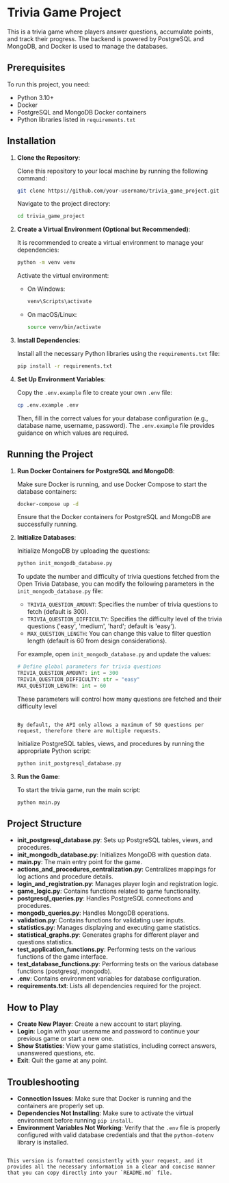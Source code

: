 # Trivia Game Project

This is a trivia game where players answer questions, accumulate points, and track their progress. The backend is powered by PostgreSQL and MongoDB, and Docker is used to manage the databases.

## Prerequisites

To run this project, you need:

- Python 3.10+
- Docker
- PostgreSQL and MongoDB Docker containers
- Python libraries listed in `requirements.txt`

## Installation

1. **Clone the Repository**:

   Clone this repository to your local machine by running the following command:
   ```sh
   git clone https://github.com/your-username/trivia_game_project.git
   ```

   Navigate to the project directory:
   ```sh
   cd trivia_game_project
   ```

2. **Create a Virtual Environment (Optional but Recommended)**:

   It is recommended to create a virtual environment to manage your dependencies:
   ```sh
   python -m venv venv
   ```
   
   Activate the virtual environment:

   - On Windows:
     ```sh
     venv\Scripts\activate
     ```
   - On macOS/Linux:
     ```sh
     source venv/bin/activate
     ```

3. **Install Dependencies**:

   Install all the necessary Python libraries using the `requirements.txt` file:
   ```sh
   pip install -r requirements.txt
   ```

4. **Set Up Environment Variables**:

   Copy the `.env.example` file to create your own `.env` file:
   ```sh
   cp .env.example .env
   ```
   Then, fill in the correct values for your database configuration (e.g., database name, username, password). The `.env.example` file provides guidance on which values are required.

## Running the Project

1. **Run Docker Containers for PostgreSQL and MongoDB**:

   Make sure Docker is running, and use Docker Compose to start the database containers:
   ```sh
   docker-compose up -d
   ```
   Ensure that the Docker containers for PostgreSQL and MongoDB are successfully running.

2. **Initialize Databases**:

    Initialize MongoDB by uploading the questions:
    ```sh
    python init_mongodb_database.py
    ```

   To update the number and difficulty of trivia questions fetched from the Open Trivia Database, you can modify the following parameters in the `init_mongodb_database.py` file:

   - `TRIVIA_QUESTION_AMOUNT`: Specifies the number of trivia questions to fetch (default is 300).
   - `TRIVIA_QUESTION_DIFFICULTY`: Specifies the difficulty level of the trivia questions ('easy', 'medium', 'hard'; default is 'easy').
   - `MAX_QUESTION_LENGTH`: You can change this value to filter question length (default is 60 from design considerations).

   For example, open `init_mongodb_database.py` and update the values:
   ```python
   # Define global parameters for trivia questions
   TRIVIA_QUESTION_AMOUNT: int = 300
   TRIVIA_QUESTION_DIFFICULTY: str = "easy"
   MAX_QUESTION_LENGTH: int = 60 
   ```

   These parameters will control how many questions are fetched and their difficulty level
   ```
   
   By default, the API only allows a maximum of 50 questions per request, therefore there are multiple requests.
   ```

   Initialize PostgreSQL tables, views, and procedures by running the appropriate Python script:
   ```sh
   python init_postgresql_database.py
   ```

3. **Run the Game**:

   To start the trivia game, run the main script:
   ```sh
   python main.py
   ```

## Project Structure

- **init_postgresql_database.py**: Sets up PostgreSQL tables, views, and procedures.
- **init_mongodb_database.py**: Initializes MongoDB with question data.
- **main.py**: The main entry point for the game.
- **actions_and_procedures_centralization.py**: Centralizes mappings for log actions and procedure details.
- **login_and_registration.py**: Manages player login and registration logic.
- **game_logic.py**: Contains functions related to game functionality.
- **postgresql_queries.py**: Handles PostgreSQL connections and procedures.
- **mongodb_queries.py**: Handles MongoDB operations.
- **validation.py**: Contains functions for validating user inputs.
- **statistics.py**: Manages displaying and executing game statistics.
- **statistical_graphs.py**: Generates graphs for different player and questions statistics.
- **test_application_functions.py**: Performing tests on the various functions of the game interface.
- **test_database_functions.py**: Performing tests on the various database functions (postgresql, mongodb).
- **.env**: Contains environment variables for database configuration.
- **requirements.txt**: Lists all dependencies required for the project.

## How to Play

- **Create New Player**: Create a new account to start playing.
- **Login**: Login with your username and password to continue your previous game or start a new one.
- **Show Statistics**: View your game statistics, including correct answers, unanswered questions, etc.
- **Exit**: Quit the game at any point.

## Troubleshooting

- **Connection Issues**: Make sure that Docker is running and the containers are properly set up.
- **Dependencies Not Installing**: Make sure to activate the virtual environment before running `pip install`.
- **Environment Variables Not Working**: Verify that the `.env` file is properly configured with valid database credentials and that the `python-dotenv` library is installed.
```

This version is formatted consistently with your request, and it provides all the necessary information in a clear and concise manner that you can copy directly into your `README.md` file.
